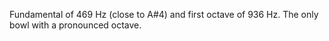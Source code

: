 Fundamental of 469 Hz (close to A#4) and first octave of 936 Hz. The only bowl
with a pronounced octave.
